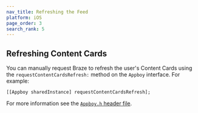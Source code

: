 ```yaml
---
nav_title: Refreshing the Feed
platform: iOS
page_order: 3
search_rank: 5
---
```


## Refreshing Content Cards

You can manually request Braze to refresh the user's Content Cards using the `requestContentCardsRefresh:` method on the `Appboy` interface. For example:

```objc
[[Appboy sharedInstance] requestContentCardsRefresh];
```

For more information see the [`Appboy.h` header file](https://github.com/Appboy/appboy-ios-sdk/blob/master/AppboyKit/headers/AppboyKitLibrary/Appboy.h).
